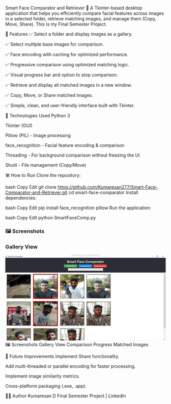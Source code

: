 Smart Face Comparator and Retriever 🎯
A Tkinter-based desktop application that helps you efficiently compare facial features across images in a selected folder, retrieve matching images, and manage them (Copy, Move, Share).
This is my Final Semester Project.

🚀 Features
✅ Select a folder and display images as a gallery.

✅ Select multiple base images for comparison.

✅ Face encoding with caching for optimized performance.

✅ Progressive comparison using optimized matching logic.

✅ Visual progress bar and option to stop comparison.

✅ Retrieve and display all matched images in a new window.

✅ Copy, Move, or Share matched images.

✅ Simple, clean, and user-friendly interface built with Tkinter.

📸 Technologies Used
Python 3

Tkinter (GUI)

Pillow (PIL) - Image processing

face_recognition - Facial feature encoding & comparison

Threading - For background comparison without freezing the UI

Shutil - File management (Copy/Move)

🛠 How to Run
Clone the repository:

bash
Copy
Edit
git clone https://github.com/Kumaresan277/Smart-Face-Comparator-and-Retriever.git
cd smart-face-comparator
Install dependencies:

bash
Copy
Edit
pip install face_recognition pillow
Run the application:

bash
Copy
Edit
python SmartFaceComp.py
### 🖼️ Screenshots

### Gallery View
![Home](./screenshots/GalleryView.png)🖼️ Screenshots
Gallery View	Comparison Progress	Matched Images

📌 Future Improvements
Implement Share functionality.

Add multi-threaded or parallel encoding for faster processing.

Implement image similarity metrics.

Cross-platform packaging (.exe, .app).

👨‍🎓 Author
Kumaresan D
Final Semester Project | LinkedIn








